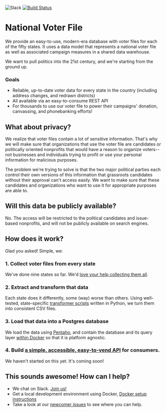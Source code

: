 ![Slack](https://nationalvoterfileslackin.herokuapp.com/badge.svg) [![Build Status](https://travis-ci.org/national-voter-file/national-voter-file.svg?branch=master)](https://travis-ci.org/national-voter-file/national-voter-file)

# National Voter File

We provide an easy-to-use, modern-era database with voter files for each of the fifty states. It uses a data model that represents a national voter file as well as associated campaign measures in a shared data warehouse.

We want to pull politics into the 21st century, and we're starting from the ground up.

### Goals

* Reliable, up-to-date voter data for every state in the country (including address changes, and redrawn districts)
* All available via an easy-to-consume REST API
* For thousands to use our voter file to power their campaigns' donation, canvassing, and phonebanking efforts!

## What about privacy?

We realize that voter files contain a lot of sensitive information. That's why we
will make sure that organizations that use the voter file are candidates or
politically oriented nonprofits that would have a reason to organize voters--not
businesses and individuals trying to profit or use your personal information for
malicious purposes.

The problem we're trying to solve is that the two major political parties each
control their own versions of this information that grassroots candidates without
their approval can't access easily. We want to make sure that these candidates
and organizations who want to use it for appropriate purposes are able to.

## Will this data be publicly available?

No. The access will be restricted to the political candidates and issue-based nonprofits,
and will not be publicly available on search engines.

## How does it work?

Glad you asked! Simple, we:

### 1. Collect voter files from every state

We've done nine states so far. We'd [love your help collecting them all](https://trello.com/b/IlZkwYc0/national-voter-file-states-pipeline).

### 2. Extract and transform that data

Each state does it differently, some (way) worse than others. Using well-tested, state-specific [transformer scripts](src/python/national_voter_file/transformers/README.md) written in Python, we turn them into consistent CSV files.

### 3. Load that data into a Postgres database

We load the data using [Pentaho](tools/README.md), and contain the database and its query layer [within Docker](docker/README.md) so that it is platform agnostic.

### 4. Build [a simple, accessible, easy-to-vend API](https://github.com/national-voter-file/national-voter-file-api) for consumers.

We haven't started on this yet. It's coming soon!

## This sounds awesome! How can I help?

* We chat on Slack. [Join us!](https://nationalvoterfileslackin.herokuapp.com/)
* Get a local development environment using Docker, [Docker setup instructions](docker/README.md)
* Take a look at our [newcomer issues](https://github.com/national-voter-file/national-voter-file/projects/1) to see where you can help.
